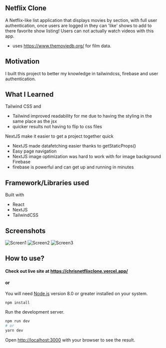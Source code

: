 ## Netflix Clone
A Netflix-like list application that displays movies by section, with full user authentication, once users are logged in they can 'like' shows to add to there favorite show listing! Users can not actually watch videos with this app.
- uses https://www.themoviedb.org/ for film data.

## Motivation 
I built this project to better my knowledge in tailwindcss, firebase and user authentication. 

## What I Learned
  Tailwind CSS and 
  - Tailwind improved readability for me due to having the styling in the same place as the jsx
  - quicker results not having to flip to css files

  NextJS make it easier to get a project together quick
  - NextJS made datafetching easier thanks to getStaticProps()
  - Easy page navigation
  - NextJS image optimization was hard to work with for image background
  Firebase 
  - firebase is powerful and can get up and running in minutes 

## Framework/Libraries used
 Built with 
 - React 
 - NextJS 
 - TailwindCSS
 
## Screenshots
![Screen1](https://user-images.githubusercontent.com/23703863/180576120-1d9646c8-a37c-4404-a5a7-dcb879454bd8.png)
![Screen2](https://user-images.githubusercontent.com/23703863/180576124-a85f22db-64da-46ba-a47e-d4e0fd4d60fd.png)
![Screen3](https://user-images.githubusercontent.com/23703863/180576130-7aebe3ea-8b0b-4b9b-9bcb-900eaaa9aee0.png)






## How to use?

#### Check out live site at https://chrisnetflixclone.vercel.app/
#### or 

You will need [Node.js](https://nodejs.org) version 8.0 or greater installed on your system.
```
npm install
```
Run the development server.
```bash
npm run dev
# or
yarn dev
```
Open [http://localhost:3000](http://localhost:3000) with your browser to see the result.






